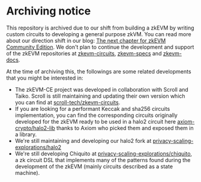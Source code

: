 # Archiving notice

This repository is archived due to our shift from building a zkEVM by writing custom circuits to developing a general purpose zkVM.  You can read more about our direction shift in our blog: [The next chapter for zkEVM Community Edition](https://mirror.xyz/privacy-scaling-explorations.eth/hqLMwLfKmQLj773QCRLTOT-Z8sSUaTEfQpBSdTbitbs).  We don't plan to continue the development and support of the zkEVM repositories at [zkevm-circuits](https://github.com/privacy-scaling-explorations/zkevm-circuits), [zkevm-specs](https://github.com/privacy-scaling-explorations/zkevm-specs) and [zkevm-docs](https://github.com/privacy-scaling-explorations/zkevm-docs).

At the time of archiving this, the followings are some related developments that you might be interested in:
- The zkEVM-CE project was developed in collaboration with Scroll and Taiko.  Scroll is still maintaining and updating their own version which you can find at [scroll-tech/zkevm-circuits](https://github.com/scroll-tech/zkevm-circuits).
- If you are looking for a performant Keccak and sha256 circuits implementation, you can find the corresponding circuits originally developed for the zkEVM ready to be used in a halo2 circuit here [axiom-crypto/halo2-lib](https://github.com/axiom-crypto/halo2-lib/tree/community-edition/hashes/zkevm) thanks to Axiom who picked them and exposed them in a library.
- We're still maintaining and developing our halo2 fork at [privacy-scaling-explorations/halo2](https://github.com/privacy-scaling-explorations/halo2/)
- We're still developing Chiquito at [privacy-scaling-explorations/chiquito](https://github.com/privacy-scaling-explorations/chiquito), a zk circuit DSL that implements many of the patterns found during the development of the zkEVM (mainly circuits described as a state machine).
